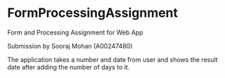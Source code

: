 # FormProcessingAssignment
 Form and Processing Assignment for Web App
 
 Submission by Sooraj Mohan (A00247480)
 
 The application takes a number and date from user and shows the result date after adding the number of days to it.
